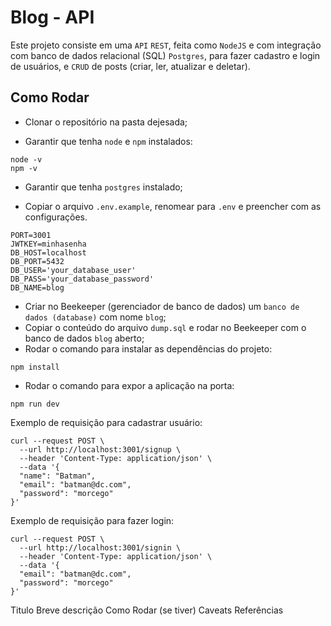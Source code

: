 # Blog - API

Este projeto consiste em uma `API` `REST`, feita como `NodeJS` e com integração com banco de dados relacional (SQL)  `Postgres`, para fazer cadastro e login de usuários, e `CRUD` de posts (criar, ler, atualizar e deletar).

## Como Rodar

- Clonar o repositório na pasta dejesada;

- Garantir que tenha `node` e `npm` instalados:
```
node -v
npm -v
```
- Garantir que tenha `postgres` instalado;

- Copiar o arquivo `.env.example`, renomear para `.env` e preencher com as configurações.
```
PORT=3001
JWTKEY=minhasenha
DB_HOST=localhost
DB_PORT=5432
DB_USER='your_database_user'
DB_PASS='your_database_password'
DB_NAME=blog
```
- Criar no Beekeeper (gerenciador de banco de dados) um `banco de dados (database)` com nome `blog`;
- Copiar o conteúdo do arquivo `dump.sql` e rodar no Beekeeper com o banco de dados `blog` aberto;
- Rodar o comando para instalar as dependências do projeto:
```
npm install
```
- Rodar o comando para expor a aplicação na porta:
```
npm run dev
```

Exemplo de requisição para cadastrar usuário:
```
curl --request POST \
  --url http://localhost:3001/signup \
  --header 'Content-Type: application/json' \
  --data '{
  "name": "Batman",
  "email": "batman@dc.com",
  "password": "morcego"
}'
```
Exemplo de requisição para fazer login:
```
curl --request POST \
  --url http://localhost:3001/signin \
  --header 'Content-Type: application/json' \
  --data '{
  "email": "batman@dc.com",
  "password": "morcego"
}'
```

<!-- ## Utilize o projeto [Blog - FE](https://portfolionikolas.vercel.app) para ter toda a experiência. -->





Titulo
Breve descrição
Como Rodar
(se tiver)
Caveats
Referências
